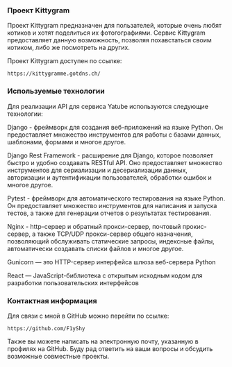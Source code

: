 ### Проект Kittygram

Проект Kittygram предназначен для пользателей, которые очень любят котиков и хотят поделиться их фотогографиями. Сервис Kittygram предоставляет данную возможность, позволяя похавстаться своим котиком, либо же посмотреть на других.

Проект Kittygram доступен по ссылке:

```
https://kittygramme.gotdns.ch/
```
### Используемые технологии
Для реализации API для сервиса Yatube используются следующие технологии:

Django - фреймворк для создания веб-приложений на языке Python. Он предоставляет множество инструментов для работы с базами данных, шаблонами, формами и многое другое.

Django Rest Framework - расширение для Django, которое позволяет быстро и удобно создавать RESTful API. Оно предоставляет множество инструментов для сериализации и десериализации данных, авторизации и аутентификации пользователей, обработки ошибок и многое другое.

Pytest - фреймворк для автоматического тестирования на языке Python. Он предоставляет множество инструментов для написания и запуска тестов, а также для генерации отчетов о результатах тестирования.

Nginx - http-сервер и обратный прокси-сервер, почтовый прокис-сервер, а также TCP/UDP прокси-сервер общего назначения, позволяющий обслуживать статические запросы, индексные файлы, автоматически создавать списки файлов и многое другое.

Gunicorn — это HTTP-сервер интерфейса шлюза веб-сервера Python

React — JavaScript-библиотека с открытым исходным кодом для разработки пользовательских интерфейсов

### Контактная информация
Для связи с мной в GitHub можно перейти по ссылке:

```
https://github.com/F1yShy
```
Также вы можете написать на электронную почту, указанную в профилях на GitHub. Буду рад ответить на ваши вопросы и обсудить возможные совместные проекты.